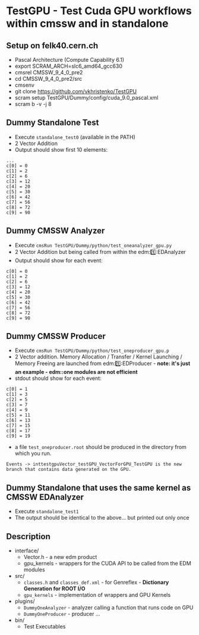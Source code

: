 # TestGPU - Test Cuda GPU workflows within cmssw and in standalone


## Setup on felk40.cern.ch
- Pascal Architecture (Compute Capability 6.1)
- export SCRAM\_ARCH=slc6\_amd64\_gcc630 
- cmsrel CMSSW\_9\_4\_0\_pre2
- cd CMSSW\_9\_4\_0\_pre2/src
- cmsenv
- git clone https://github.com/vkhristenko/TestGPU
- scram setup TestGPU/Dummy/config/cuda\_9.0\_pascal.xml
- scram b -v -j 8

## Dummy Standalone Test
- Execute `standalone_test0` (available in the PATH)
- 2 Vector Addition
- Output should show first 10 elements:
```
...
c[0] = 0
c[1] = 2
c[2] = 6
c[3] = 12
c[4] = 20
c[5] = 30
c[6] = 42
c[7] = 56
c[8] = 72
c[9] = 90
```

## Dummy CMSSW Analyzer
- Execute `cmsRun TestGPU/Dummy/python/test_oneanalyzer_gpu.py`
- 2 Vector Addition but being called from within the edm::one::EDAnalyzer
- Output should show for each event:
```
c[0] = 0
c[1] = 2
c[2] = 6
c[3] = 12
c[4] = 20
c[5] = 30
c[6] = 42
c[7] = 56
c[8] = 72
c[9] = 90
```

## Dummy CMSSW Producer
- Execute `cmsRun TestGPU/Dummy/python/test_oneproducer_gpu.p`
- 2 Vector addition. Memory Allocation / Transfer / Kernel Launching / Memory Freeing are launched from edm::one::EDProducer  - __note: it's just an example - edm::one modules are not efficient__
- stdout should show for each event:
```
c[0] = 1
c[1] = 3
c[2] = 5
c[3] = 7
c[4] = 9
c[5] = 11
c[6] = 13
c[7] = 15
c[8] = 17
c[9] = 19
```
- a file `test_oneproducer.root` should be produced in the directory from which you run.
```
Events -> inttestgpuVector_testGPU_VectorForGPU_TestGPU is the new branch that contains data generated on the GPU.
```

## Dummy Standalone that uses the same kernel as CMSSW EDAnalyzer
- Execute `standalone_test1`
- The output should be identical to the above... but printed out only once

## Description
- interface/
  - Vector.h - a new edm product
  - gpu\_kernels - wrappers for the CUDA API to be called from the EDM modules
- src/
  - `classes.h` and `classes_def.xml` - for Genreflex - __Dictionary Generation for ROOT I/O__
  - `gpu_kernels` - implementation of wrappers and GPU Kernels
- plugins/
  - `DummyOneAnalyzer` - analyzer calling a function that runs code on GPU
  - `DummyOneProducer` - producer ...
- bin/
  - Test Executables
